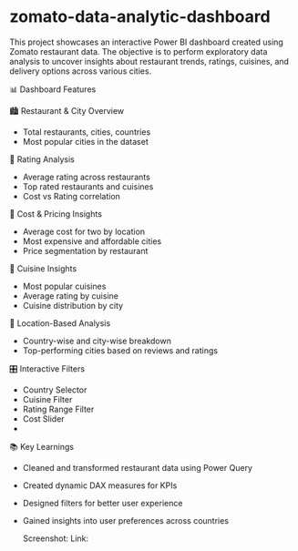 # zomato-data-analytic-dashboard
This project showcases an interactive Power BI dashboard created using Zomato restaurant data. The objective is to perform exploratory data analysis to uncover insights about restaurant trends, ratings, cuisines, and delivery options across various cities.

📊 Dashboard Features

🏙️ Restaurant & City Overview
- Total restaurants, cities, countries
- Most popular cities in the dataset

🌟 Rating Analysis
- Average rating across restaurants
- Top rated restaurants and cuisines
- Cost vs Rating correlation

💸 Cost & Pricing Insights
- Average cost for two by location
- Most expensive and affordable cities
- Price segmentation by restaurant

🍜 Cuisine Insights
- Most popular cuisines
- Average rating by cuisine
- Cuisine distribution by city

 📍 Location-Based Analysis
- Country-wise and city-wise breakdown
- Top-performing cities based on reviews and ratings

 🎛️ Interactive Filters
- Country Selector
- Cuisine Filter
- Rating Range Filter
- Cost Slider
-
 📚 Key Learnings
- Cleaned and transformed restaurant data using Power Query
- Created dynamic DAX measures for KPIs
- Designed filters for better user experience
- Gained insights into user preferences across countries

  Screenshot:
  Link:
